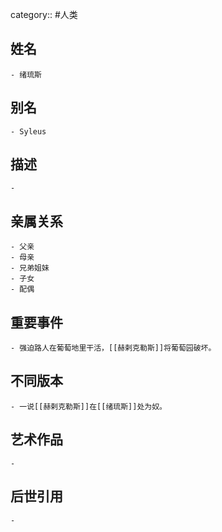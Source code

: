 category:: #人类
## 姓名
	- 绪琉斯
## 别名
	- Syleus
## 描述
	-
## 亲属关系
	- 父亲
	- 母亲
	- 兄弟姐妹
	- 子女
	- 配偶
## 重要事件
	- 强迫路人在葡萄地里干活，[[赫剌克勒斯]]将葡萄园破坏。
## 不同版本
	- 一说[[赫剌克勒斯]]在[[绪琉斯]]处为奴。
## 艺术作品
	-
## 后世引用
	-
